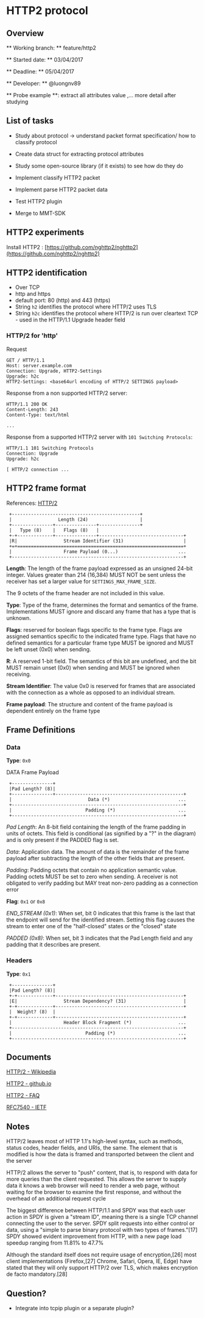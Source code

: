 # HTTP2 protocol

## Overview

** Working branch: ** feature/http2

** Started date: ** 03/04/2017

** Deadline: ** 05/04/2017 

** Developer: ** @luongnv89 

** Probe example **: extract all attributes value ,... more detail after studying 

## List of tasks

* Study about protocol -> understand packet format specification/ how to classify protocol

* Create data struct for extracting protocol attributes

* Study some open-source library (if it exists) to see how do they do

* Implement classify HTTP2 packet

* Implement parse HTTP2 packet data

* Test HTTP2 plugin

* Merge to MMT-SDK


## HTTP2 experiments

Install HTTP2 : [https://github.com/nghttp2/nghttp2](https://github.com/nghttp2/nghttp2)


## HTTP2 identification

- Over TCP
- http and https
- default port: 80 (http) and 443 (https)
- String `h2` identifies the protocol where HTTP/2 uses TLS
- String `h2c` identifies the protocol where HTTP/2 is run over cleartext TCP - used in the HTTP/1.1 Upgrade header field

### HTTP/2 for 'http'

Request

```
GET / HTTP/1.1
Host: server.example.com
Connection: Upgrade, HTTP2-Settings
Upgrade: h2c
HTTP2-Settings: <base64url encoding of HTTP/2 SETTINGS payload>

```


Response from a non supported HTTP/2 server:

```
HTTP/1.1 200 OK
Content-Length: 243
Content-Type: text/html

...

```


Response from a supported HTTP/2 server with `101 Switching Protocols`:

```
HTTP/1.1 101 Switching Protocols
Connection: Upgrade
Upgrade: h2c

[ HTTP/2 connection ...
```




## HTTP2 frame format

References: [HTTP/2](http://httpwg.org/specs/rfc7540.html#FramingLayer)

```
 +-----------------------------------------------+
 |                 Length (24)                   |
 +---------------+---------------+---------------+
 |   Type (8)    |   Flags (8)   |
 +-+-------------+---------------+-------------------------------+
 |R|                 Stream Identifier (31)                      |
 +=+=============================================================+
 |                   Frame Payload (0...)                      ...
 +---------------------------------------------------------------+
```

**Length**: The length of the frame payload expressed as an unsigned 24-bit integer. Values greater than 214 (16,384) MUST NOT be sent unless the receiver has set a larger value for `SETTINGS_MAX_FRAME_SIZE`.

The 9 octets of the frame header are not included in this value.

**Type**: Type of the frame, determines the format and semantics of the frame. Implementations MUST ignore and discard any frame that has a type that is unknown.

**Flags**: reserved for boolean flags specific to the frame type. Flags are assigned semantics specific to the indicated frame type. Flags that have no defined semantics for a particular frame type MUST be ignored and MUST be left unset (0x0) when sending.

**R**: A reserved 1-bit field. The semantics of this bit are undefined, and the bit MUST remain unset (0x0) when sending and MUST be ignored when receiving.

**Stream Identifier**: The value 0x0 is reserved for frames that are associated with the connection as a whole as opposed to an individual stream.

**Frame payload**: The structure and content of the frame payload is dependent entirely on the frame type

## Frame Definitions

### Data

**Type**: `0x0`


DATA Frame Payload

```
 +---------------+
 |Pad Length? (8)|
 +---------------+-----------------------------------------------+
 |                            Data (*)                         ...
 +---------------------------------------------------------------+
 |                           Padding (*)                       ...
 +---------------------------------------------------------------+

```

_Pad Length_: An 8-bit field containing the length of the frame padding in units of octets. This field is conditional (as signified by a "?" in the diagram) and is only present if the PADDED flag is set.

_Data_: Application data. The amount of data is the remainder of the frame payload after subtracting the length of the other fields that are present.

_Padding_: Padding octets that contain no application semantic value. Padding octets MUST be set to zero when sending. A receiver is not obligated to verify padding but MAY treat non-zero padding as a connection error 


**Flag**: `0x1` or `0x8`

_END_STREAM (0x1)_: When set, bit 0 indicates that this frame is the last that the endpoint will send for the identified stream. Setting this flag causes the stream to enter one of the "half-closed" states or the "closed" state

_PADDED (0x8)_: When set, bit 3 indicates that the Pad Length field and any padding that it describes are present.


### Headers

**Type**: `0x1`

```
 +---------------+
 |Pad Length? (8)|
 +-+-------------+-----------------------------------------------+
 |E|                 Stream Dependency? (31)                     |
 +-+-------------+-----------------------------------------------+
 |  Weight? (8)  |
 +-+-------------+-----------------------------------------------+
 |                   Header Block Fragment (*)                 ...
 +---------------------------------------------------------------+
 |                           Padding (*)                       ...
 +---------------------------------------------------------------+

```



## Documents

[HTTP/2 - Wikipedia](https://en.wikipedia.org/wiki/HTTP/2)

[HTTP2 - github.io](https://http2.github.io/)

[HTTP2 - FAQ](https://http2.github.io/faq/)

[RFC7540 - IETF](https://tools.ietf.org/html/rfc7540)


## Notes

HTTP/2 leaves most of HTTP 1.1's high-level syntax, such as methods, status codes, header fields, and URIs, the same. The element that is modified is how the data is framed and transported between the client and the server

HTTP/2 allows the server to "push" content, that is, to respond with data for more queries than the client requested. This allows the server to supply data it knows a web browser will need to render a web page, without waiting for the browser to examine the first response, and without the overhead of an additional request cycle

The biggest difference between HTTP/1.1 and SPDY was that each user action in SPDY is given a "stream ID", meaning there is a single TCP channel connecting the user to the server. SPDY split requests into either control or data, using a "simple to parse binary protocol with two types of frames."[17] SPDY showed evident improvement from HTTP, with a new page load speedup ranging from 11.81% to 47.7%

Although the standard itself does not require usage of encryption,[26] most client implementations (Firefox,[27] Chrome, Safari, Opera, IE, Edge) have stated that they will only support HTTP/2 over TLS, which makes encryption de facto mandatory.[28]


## Question?

- Integrate into tcpip plugin or a separate plugin?